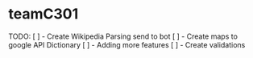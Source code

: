 # teamC301

TODO:
[ ] - Create Wikipedia Parsing send to bot 
[ ] - Create maps to google API Dictionary
[ ] - Adding more features
[ ] - Create validations